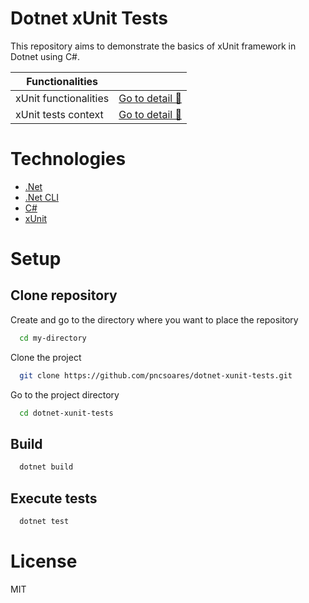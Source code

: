 # Dotnet xUnit Tests

This repository aims to demonstrate the basics of xUnit framework in Dotnet using C#.

| Functionalities |  |
| -- | -- |
| xUnit functionalities | [Go to detail 📄](/xUnitBasics/xUnitBasics.Tests/README.md) |
| xUnit tests context | [Go to detail 📄](/xUnitBasics/xUnitBasics.Tests/GuidGeneratorTests/TestContextAcrossMultipleClasses/README.md) |

# Technologies

- [.Net](https://dotnet.microsoft.com/en-us/download)
- [.Net CLI](https://docs.microsoft.com/en-us/dotnet/core/tools/)
- [C#](https://docs.microsoft.com/en-us/dotnet/csharp/)
- [xUnit](https://xunit.net)

# Setup

## Clone repository

Create and go to the directory where you want to place the repository

```bash
  cd my-directory
```

Clone the project

```bash
  git clone https://github.com/pncsoares/dotnet-xunit-tests.git
```

Go to the project directory

```bash
  cd dotnet-xunit-tests
```

## Build

```bash
  dotnet build
```

## Execute tests

```bash
  dotnet test
```

# License

MIT